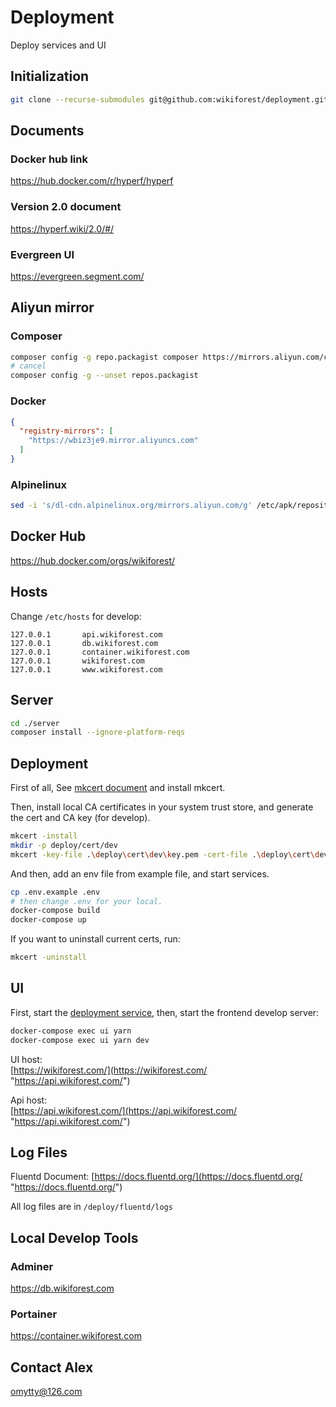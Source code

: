 # Deployment
Deploy services and UI

## Initialization
```sh
git clone --recurse-submodules git@github.com:wikiforest/deployment.git
```

## Documents
### Docker hub link
https://hub.docker.com/r/hyperf/hyperf

### Version 2.0 document
https://hyperf.wiki/2.0/#/

### Evergreen UI
https://evergreen.segment.com/

## Aliyun mirror
### Composer
```sh
composer config -g repo.packagist composer https://mirrors.aliyun.com/composer/
# cancel
composer config -g --unset repos.packagist
```

### Docker
```json
{
  "registry-mirrors": [
    "https://wbiz3je9.mirror.aliyuncs.com"
  ]
}
```

### Alpinelinux
```sh
sed -i 's/dl-cdn.alpinelinux.org/mirrors.aliyun.com/g' /etc/apk/repositories
```

## Docker Hub
https://hub.docker.com/orgs/wikiforest/

## Hosts
Change `/etc/hosts` for develop:
```
127.0.0.1       api.wikiforest.com
127.0.0.1       db.wikiforest.com
127.0.0.1       container.wikiforest.com
127.0.0.1       wikiforest.com
127.0.0.1       www.wikiforest.com
```

## Server
```sh
cd ./server
composer install --ignore-platform-reqs
```

## Deployment
First of all, See [mkcert document](https://github.com/FiloSottile/mkcert/blob/master/README.md "mkcert document") and install mkcert.

Then, install local CA certificates in your system trust store, and generate the cert and CA key (for develop).
```sh
mkcert -install
mkdir -p deploy/cert/dev
mkcert -key-file .\deploy\cert\dev\key.pem -cert-file .\deploy\cert\dev\cert.pem wikiforest.com *.wikiforest.com
```

And then, add an env file from example file, and start services.
```sh
cp .env.example .env
# then change .env for your local.
docker-compose build
docker-compose up
```

If you want to uninstall current certs, run:
```sh
mkcert -uninstall
```

## UI
First, start the [deployment service](https://github.com/wikiforest/server "deployment service"), then, start the frontend develop server:

```bash
docker-compose exec ui yarn
docker-compose exec ui yarn dev
```

UI host:   
[https://wikiforest.com/](https://wikiforest.com/ "https://api.wikiforest.com/")

Api host:   
[https://api.wikiforest.com/](https://api.wikiforest.com/ "https://api.wikiforest.com/")

## Log Files
Fluentd Document: [https://docs.fluentd.org/](https://docs.fluentd.org/ "https://docs.fluentd.org/")

All log files are in `/deploy/fluentd/logs`

## Local Develop Tools
### Adminer
https://db.wikiforest.com

### Portainer
https://container.wikiforest.com

## Contact Alex
[omytty@126.com](mailto:omytty@126.com "omytty@126.com")
